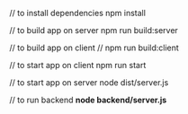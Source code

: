 // to install dependencies
npm install

// to build app on server
npm run build:server

// to build app on client
// npm run build:client

// to start app on client
npm run start

// to start app on server
node dist/server.js

// to run backend 
 **node backend/server.js**
